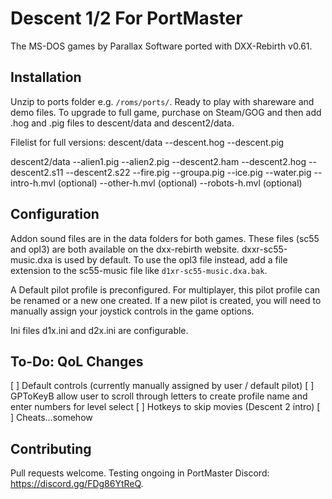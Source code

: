 # Descent 1/2 For PortMaster
The MS-DOS games by Parallax Software ported with DXX-Rebirth v0.61.

## Installation
Unzip to ports folder e.g. ```/roms/ports/```. Ready to play with shareware and demo files. To upgrade to full game, purchase on Steam/GOG and then add .hog and .pig files to descent/data and descent2/data.

Filelist for full versions:
descent/data
--descent.hog
--descent.pig

descent2/data
--alien1.pig
--alien2.pig
--descent2.ham
--descent2.hog
--descent2.s11
--descent2.s22
--fire.pig
--groupa.pig
--ice.pig
--water.pig
--intro-h.mvl (optional)
--other-h.mvl (optional)
--robots-h.mvl (optional)


## Configuration
Addon sound files are in the data folders for both games. These files (sc55 and opl3) are both available on the dxx-rebirth website. dxxr-sc55-music.dxa is used by default. To use the opl3 file instead,
add a file extension to the sc55-music file like ```d1xr-sc55-music.dxa.bak```.

A Default pilot profile is preconfigured. For multiplayer, this pilot profile can be renamed or a new one created. If a new pilot is created, you will need to manually assign your joystick controls in the game options.

Ini files d1x.ini and d2x.ini are configurable.

## To-Do: QoL Changes
[ ] Default controls (currently manually assigned by user / default pilot)
[ ] GPToKeyB allow user to scroll through letters to create profile name and enter numbers for level select
[ ] Hotkeys to skip movies (Descent 2 intro) 
[ ] Cheats...somehow

## Contributing
Pull requests welcome. Testing ongoing in PortMaster Discord: https://discord.gg/FDg86YtReQ.
